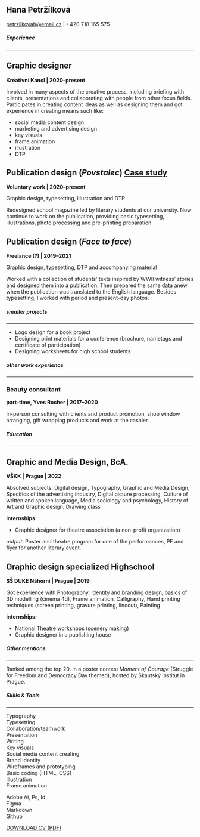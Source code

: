 ## Hana Petržílková
petrzilkovah@email.cz | +420 718 165 575

##### *Experience*
___
## Graphic designer
**Kreativní Kancl | 2020–present**

Involved in many aspects of the creative process, including briefing with clients, presentations and collaborating with people from other focus fields. Participates in creating content ideas as well as designing them and got experience in creating means such like:

- social media content design
- marketing and advertising design
- key visuals
- frame animation
- illustration
- DTP 

## Publication design (*Povstalec*) [Case study](https://petrzilkovah.github.io/english-for-designers/03-aboutness/case-study.html)
**Voluntary work | 2020–present**

Graphic design, typesetting, illustration and DTP

Redesigned school magazine led by literary students at our university. Now continue to work on the publication, providing basic typesetting, illustrations, photo processing and pre-printing preparation.

## Publication design (*Face to face*)
**Freelance (?) | 2019–2021**

Graphic design, typesetting, DTP and accompanying material 

Worked with a collection of students’ texts inspired by WWII witness’ stories and designed them into a publication. Then prepared the same data anew when the publication was translated to the English language. Besides typesetting, I worked with period and present-day photos.

##### *smaller projects*
___
- Logo design for a book project
- Designing print materials for a conference (brochure, nametags and certificate of participation) 
- Designing worksheets for high school students

##### *other work experience*
___

### Beauty consultant
**part-time, Yves Rocher | 2017–2020**

In-person consulting with clients and product promotion, shop window arranging, gift wrapping products and work at the cashier.

##### *Education*
___
## Graphic and Media Design, BcA.
**VŠKK | Prague | 2022**

Absolved subjects: Digital design, Typography,  Graphic and Media Design, Specifics of the advertising industry, Digital picture processing, Culture of written and spoken language, Media sociology and psychology, History of Art and Graphic design, Drawing class

**internships:** 
- Graphic designer for theatre association (a non-profit organization) 

*output:* Poster and theatre program for one of the performances, PF and flyer for another literary event. 

## Graphic design specialized Highschool 
**SŠ DUKE Náhorní | Prague | 2019**

Got experience with Photography, Identity and branding design, basics of 3D modelling (cinema 4d), Frame animation, Calligraphy, Hand printing techniques (screen printing, gravure printing, linocut), Painting

**internships:** 
- National Theatre workshops (scenery making)
- Graphic designer in a publishing house

##### *Other mentions*
___
Ranked among the top 20. in a poster contest *Moment of Courage* (Struggle for Freedom and Democracy Day themed), hosted by Skautský Institut in Prague. 

##### *Skills & Tools*
___
Typography<br>
Typesetting<br>
Collaboration/teamwork<br>
Presentation<br>
Writing<br>
Key visuals<br>
Social media content creating<br>
Brand identity<br>
Wireframes and prototyping<br>
Basic coding (HTML, CSS)<br>
Illustration<br>
Frame animation<br>

Adobe Ai, Ps, Id<br>
Figma<br>
Markdown<br>
Github

[DOWNLOAD CV (PDF)](pdf/cv-21-11-hpet.pdf)
